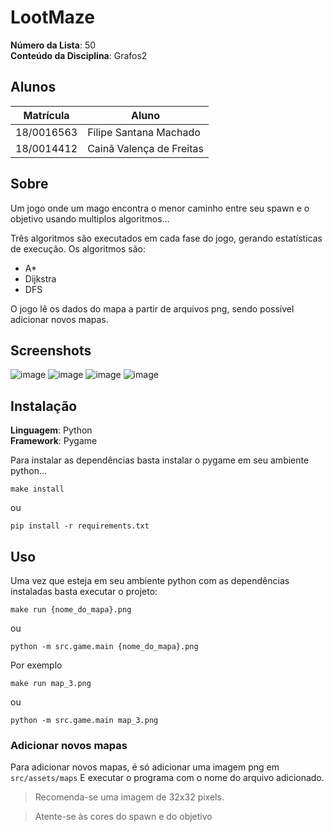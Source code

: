 # LootMaze

**Número da Lista**: 50<br>
**Conteúdo da Disciplina**: Grafos2<br>

## Alunos
|Matrícula | Aluno |
| -- | -- |
| 18/0016563  |  Filipe Santana Machado |
| 18/0014412  |  Cainã Valença de Freitas |

## Sobre 
Um jogo onde um mago encontra o menor caminho entre seu spawn e o objetivo usando multiplos algoritmos...

Três algoritmos são executados em cada fase do jogo, gerando estatísticas de execução.
Os algoritmos são:

  - A*
  - Dijkstra
  - DFS

O jogo lê os dados do mapa a partir de arquivos png, sendo possível adicionar novos mapas.

## Screenshots
![image](https://github.com/projeto-de-algoritmos/Grafos2_LootMaze/assets/40258400/91eea1d6-d9ba-4162-b91f-ec66a7660485)
![image](https://github.com/projeto-de-algoritmos/Grafos2_LootMaze/assets/40258400/7122b52e-2bd4-49c7-992c-c9995f04bdbb)
![image](https://github.com/projeto-de-algoritmos/Grafos2_LootMaze/assets/40258400/68616b91-638e-490a-add8-12799581e19b)
![image](https://github.com/projeto-de-algoritmos/Grafos2_LootMaze/assets/40258400/eb73b769-c328-4602-9fb8-d54174446d07)



## Instalação 
**Linguagem**: Python<br>
**Framework**: Pygame<br>

Para instalar as dependências basta instalar o pygame em seu ambiente python...

```shell
make install
```

ou

```shell
pip install -r requirements.txt
```

## Uso 

Uma vez que esteja em seu ambiente python com as dependências instaladas basta executar o projeto:

```
make run {nome_do_mapa}.png
```

ou 

```
python -m src.game.main {nome_do_mapa}.png
```

Por exemplo

```
make run map_3.png
```

ou 

```
python -m src.game.main map_3.png
```

### Adicionar novos mapas

Para adicionar novos mapas, é só adicionar uma imagem png em ```src/assets/maps```
E executar o programa com o nome do arquivo adicionado.

> Recomenda-se uma imagem de 32x32 pixels.

> Atente-se às cores do spawn e do objetivo



